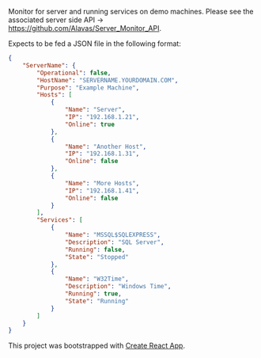Monitor for server and running services on demo machines. Please see the associated server side API -> https://github.com/Alavas/Server_Monitor_API.

Expects to be fed a JSON file in the following format:

```json
{
	"ServerName": {
		"Operational": false,
		"HostName": "SERVERNAME.YOURDOMAIN.COM",
		"Purpose": "Example Machine",
		"Hosts": [
			{
				"Name": "Server",
				"IP": "192.168.1.21",
				"Online": true
			},
			{
				"Name": "Another Host",
				"IP": "192.168.1.31",
				"Online": false
			},
			{
				"Name": "More Hosts",
				"IP": "192.168.1.41",
				"Online": false
			}
		],
		"Services": [
			{
				"Name": "MSSQL$SQLEXPRESS",
				"Description": "SQL Server",
				"Running": false,
				"State": "Stopped"
			},
			{
				"Name": "W32Time",
				"Description": "Windows Time",
				"Running": true,
				"State": "Running"
			}
		]
	}
}
```

This project was bootstrapped with [Create React App](https://github.com/facebookincubator/create-react-app).
